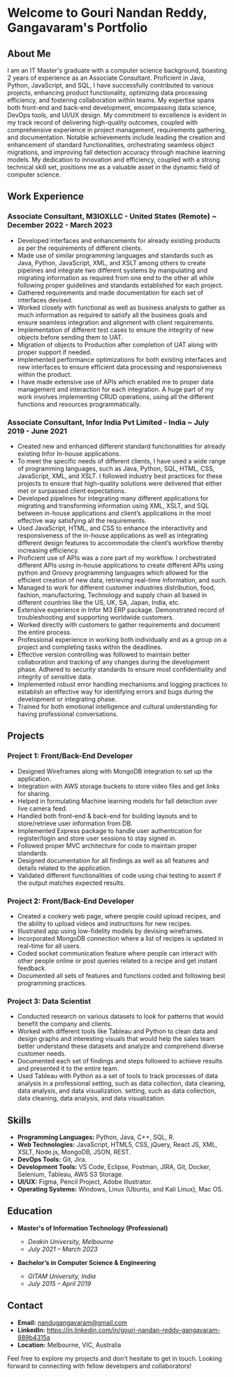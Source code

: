 # Welcome to Gouri Nandan Reddy, Gangavaram's Portfolio

## About Me

I am an IT Master's graduate with a computer science background, boasting 2 years of experience as an Associate Consultant. Proficient in Java, Python, JavaScript, and SQL, I have successfully contributed to various projects, enhancing product functionality, optimizing data processing efficiency, and fostering collaboration within teams. My expertise spans both front-end and back-end development, encompassing data science, DevOps tools, and UI/UX design. My commitment to excellence is evident in my track record of delivering high-quality outcomes, coupled with comprehensive experience in project management, requirements gathering, and documentation. Notable achievements include leading the creation and enhancement of standard functionalities, orchestrating seamless object migrations, and improving fall detection accuracy through machine learning models. My dedication to innovation and efficiency, coupled with a strong technical skill set, positions me as a valuable asset in the dynamic field of computer science.

## Work Experience

### Associate Consultant, M3IOXLLC - United States (Remote) ~ December 2022 - March 2023

-   Developed interfaces and enhancements for already existing products as per the requirements of different clients.
-   Made use of similar programming languages and standards such as Java, Python, JavaScript, XML, and XSLT among others to create pipelines and integrate two different systems by manipulating and migrating information as required from one end to the other all while following proper guidelines and standards established for each project.
-   Gathered requirements and made documentation for each set of interfaces devised.
-   Worked closely with functional as well as business analysts to gather as much information as required to satisfy all the business goals and ensure seamless integration and alignment with client requirements.
-   Implementation of different test cases to ensure the integrity of new objects before sending them to UAT.
-   Migration of objects to Production after completion of UAT along with proper support if needed.
-   Implemented performance optimizations for both existing interfaces and new interfaces to ensure efficient data processing and responsiveness within the product.
-   I have made extensive use of APIs which enabled me to proper data management and interaction for each integration. A huge part of my work involves implementing CRUD operations, using all the different functions and resources programmatically.

### Associate Consultant, Infor India Pvt Limited - India ~ July 2019 - June 2021

-   Created new and enhanced different standard functionalities for already existing Infor In-house applications.
-   To meet the specific needs of different clients, I have used a wide range of programming languages, such as Java, Python, SQL, HTML, CSS, JavaScript, XML, and XSLT. I followed industry best practices for these projects to ensure that high-quality solutions were delivered that either met or surpassed client expectations.
-   Developed pipelines for integrating many different applications for migrating and transforming information using XML, XSLT, and SQL between in-house applications and client’s applications in the most effective way satisfying all the requirements.
-   Used JavaScript, HTML, and CSS to enhance the interactivity and responsiveness of the in-house applications as well as integrating different design features to accommodate the client’s workflow thereby increasing efficiency.
-   Proficient use of APIs was a core part of my workflow. I orchestrated different APIs using in-house applications to create different APIs using python and Groovy programming languages which allowed for the efficient creation of new data, retrieving real-time information, and such.
-   Managed to work for different customer industries distribution, food, fashion, manufacturing, Technology and supply chain all based in different countries like the US, UK, SA, Japan, India, etc.
-   Extensive experience in Infor M3 ERP package. Demonstrated record of troubleshooting and supporting worldwide customers.
-   Worked directly with customers to gather requirements and document the entire process.
-   Professional experience in working both individually and as a group on a project and completing tasks within the deadlines.
-   Effective version controlling was followed to maintain better collaboration and tracking of any changes during the development phase. Adhered to security standards to ensure most confidentiality and integrity of sensitive data.
-   Implemented robust error handling mechanisms and logging practices to establish an effective way for identifying errors and bugs during the development or integrating phase.
-   Trained for both emotional intelligence and cultural understanding for having professional conversations.

## Projects

### Project 1: Front/Back-End Developer

-   Designed Wireframes along with MongoDB integration to set up the application.
-   Integration with AWS storage buckets to store video files and get links for sharing.
-   Helped in formulating Machine learning models for fall detection over live camera feed.
-   Handled both front-end & back-end for building layouts and to store/retrieve user information from DB.
-   Implemented Express package to handle user authentication for register/login and store user sessions to stay signed in.
-   Followed proper MVC architecture for code to maintain proper standards.
-   Designed documentation for all findings as well as all features and details related to the application.
-   Validated different functionalities of code using chai testing to assert if the output matches expected results.

### Project 2: Front/Back-End Developer

-   Created a cookery web page, where people could upload recipes, and the ability to upload videos and instructions for new recipes.
-   Illustrated app using low-fidelity models by devising wireframes.
-   Incorporated MongoDB connection where a list of recipes is updated in real-time for all users.
-   Coded socket communication feature where people can interact with other people online or post queries related to a recipe and get instant feedback.
-   Documented all sets of features and functions coded and following best programming practices.

### Project 3: Data Scientist

-   Conducted research on various datasets to look for patterns that would benefit the company and clients.
-   Worked with different tools like Tableau and Python to clean data and design graphs and interesting visuals that would help the sales team better understand these datasets and analyze and comprehend diverse customer needs.
-   Documented each set of findings and steps followed to achieve results and presented it to the entire team.
-   Used Tableau with Python as a set of tools to track processes of data analysis in a professional setting, such as data collection, data cleaning, data analysis, and data visualization. setting, such as data collection, data cleaning, data analysis, and data visualization.

## Skills

-   **Programming Languages:** Python, Java, C++, SQL, R.
-   **Web Technologies:** JavaScript, HTML5, CSS, jQuery, React JS, XML, XSLT, Node.js, MongoDB, JSON, REST.
-   **DevOps Tools:** Git, Jira.
-   **Development Tools:** VS Code, Eclipse, Postman, JIRA, Git, Docker, Selenium, Tableau, AWS S3 Storage.
-   **UI/UX:** Figma, Pencil Project, Adobe Illustrator.
-   **Operating Systems:** Windows, Linux (Ubuntu, and Kali Linux), Mac OS.

## Education

-   **Master's of Information Technology (Professional)**

    -   _Deakin University, Melbourne_
    -   _July 2021 – March 2023_

-   **Bachelor’s in Computer Science & Engineering**
    -   _GITAM University, India_
    -   _July 2015 – April 2019_

## Contact

-   **Email:** nandugangavaram@gmail.com
-   **LinkedIn:** https://in.linkedin.com/in/gouri-nandan-reddy-gangavaram-889b4315a
-   **Location:** Melbourne, VIC, Australia

Feel free to explore my projects and don't hesitate to get in touch. Looking forward to connecting with fellow developers and collaborators!
